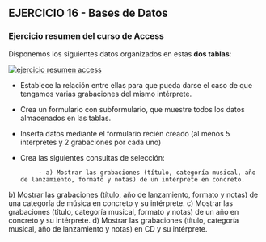## EJERCICIO 16 - Bases de Datos
### Ejercicio resumen del curso de Access


Disponemos los siguientes datos organizados en estas **dos tablas**:

[![ejercicio resumen access](https://pruebas.teformas.com/wp-content/uploads/2012/12/18.jpg)](http://pruebas.teformas.com/wp-content/uploads/2012/12/18.jpg)

- Establece la relación entre ellas para que pueda darse el caso de que tengamos varias grabaciones del mismo intérprete.
- Crea un formulario con subformulario, que muestre todos los datos almacenados en las tablas.
- Inserta datos mediante el formulario recién creado (al menos 5 interpretes y 2 grabaciones por cada uno)
- Crea las siguientes consultas de selección:

           - a) Mostrar las grabaciones (título, categoría musical, año de lanzamiento, formato y notas) de un intérprete en concreto.
b) Mostrar las grabaciones (título, año de lanzamiento, formato y notas) de una categoría de música en concreto y su intérprete.
c) Mostrar las grabaciones (título, categoría musical, formato y notas) de un año en concreto y su intérprete.
d) Mostrar las grabaciones (título, categoría musical, año de lanzamiento y notas) en CD y su intérprete.
